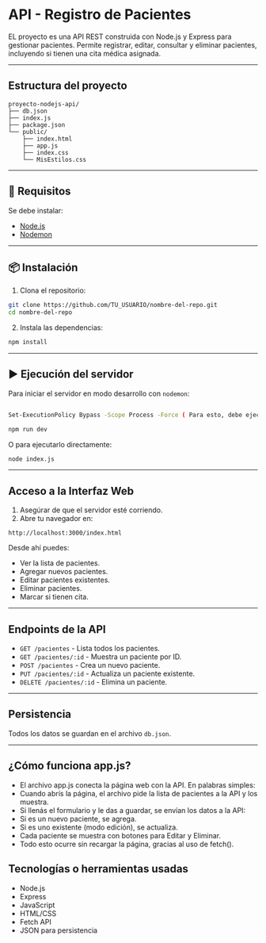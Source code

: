 
#  API - Registro de Pacientes

EL proyecto es una API REST construida con Node.js y Express para gestionar pacientes. Permite registrar, editar, consultar y eliminar pacientes, incluyendo si tienen una cita médica asignada.

---

##  Estructura del proyecto

```
proyecto-nodejs-api/
├── db.json               
├── index.js              
├── package.json          
└── public/               
    ├── index.html
    ├── app.js
    ├── index.css
    └── MisEstilos.css
```

---

## 🚀 Requisitos

Se debe instalar:

- [Node.js](https://nodejs.org/) 
- [Nodemon](https://www.npmjs.com/package/nodemon) 

---

## 📦 Instalación

1. Clona el repositorio:

```bash
git clone https://github.com/TU_USUARIO/nombre-del-repo.git
cd nombre-del-repo
```

2. Instala las dependencias:

```bash
npm install
```

---

## ▶️ Ejecución del servidor

Para iniciar el servidor en modo desarrollo con `nodemon`:

```bash

Set-ExecutionPolicy Bypass -Scope Process -Force ( Para esto, debe ejecutar PowerShell como administrador. Este paso es solo necesario si la terminal no le funciona, es una forma de solucionarlo. En mi caso, tuve que hacerlo. )
```

```bash
npm run dev
```
O para ejecutarlo directamente:

```bash
node index.js
```
---

##  Acceso a la Interfaz Web

1. Asegúrar de que el servidor esté corriendo.
2. Abre tu navegador en:

```
http://localhost:3000/index.html
```

Desde ahí puedes:
- Ver la lista de pacientes.
- Agregar nuevos pacientes.
- Editar pacientes existentes.
- Eliminar pacientes.
- Marcar si tienen cita.

---

##  Endpoints de la API

- `GET /pacientes` - Lista todos los pacientes.
- `GET /pacientes/:id` - Muestra un paciente por ID.
- `POST /pacientes` - Crea un nuevo paciente.
- `PUT /pacientes/:id` - Actualiza un paciente existente.
- `DELETE /pacientes/:id` - Elimina un paciente.

---

##  Persistencia

Todos los datos se guardan en el archivo `db.json`. 

---

## ¿Cómo funciona app.js?

- El archivo app.js conecta la página web con la API. En palabras simples:
- Cuando abrís la página, el archivo pide la lista de pacientes a la API y los muestra.
- Si llenás el formulario y le das a guardar, se envían los datos a la API:
- Si es un nuevo paciente, se agrega.
- Si es uno existente (modo edición), se actualiza.
- Cada paciente se muestra con botones para Editar y Eliminar.
- Todo esto ocurre sin recargar la página, gracias al uso de fetch(). 

##  Tecnologías o herramientas usadas

- Node.js
- Express
- JavaScript
- HTML/CSS
- Fetch API
- JSON para persistencia